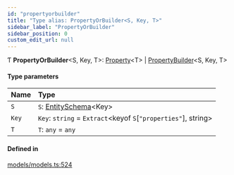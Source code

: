 ```yaml
---
id: "propertyorbuilder"
title: "Type alias: PropertyOrBuilder<S, Key, T>"
sidebar_label: "PropertyOrBuilder"
sidebar_position: 0
custom_edit_url: null
---
```


Ƭ **PropertyOrBuilder**<S, Key, T\>: [Property](property.md)<T\> \| [PropertyBuilder](propertybuilder.md)<S, Key, T\>

#### Type parameters

| Name | Type |
| :------ | :------ |
| `S` | `S`: [EntitySchema](../interfaces/entityschema.md)<Key\> |
| `Key` | `Key`: `string` = `Extract`<keyof `S`[``"properties"``], string\> |
| `T` | `T`: `any` = `any` |

#### Defined in

[models/models.ts:524](https://github.com/Camberi/firecms/blob/42dd384/src/models/models.ts#L524)
